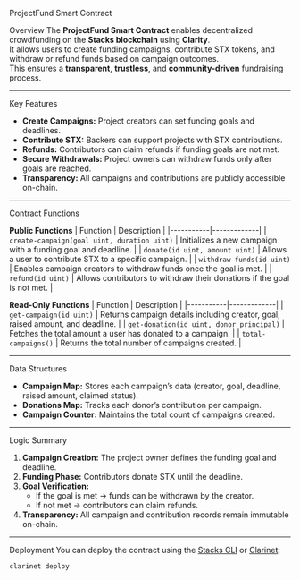 ProjectFund Smart Contract

Overview
The **ProjectFund Smart Contract** enables decentralized crowdfunding on the **Stacks blockchain** using **Clarity**.  
It allows users to create funding campaigns, contribute STX tokens, and withdraw or refund funds based on campaign outcomes.  
This ensures a **transparent**, **trustless**, and **community-driven** fundraising process.

---

Key Features
- **Create Campaigns:** Project creators can set funding goals and deadlines.  
- **Contribute STX:** Backers can support projects with STX contributions.  
- **Refunds:** Contributors can claim refunds if funding goals are not met.  
- **Secure Withdrawals:** Project owners can withdraw funds only after goals are reached.  
- **Transparency:** All campaigns and contributions are publicly accessible on-chain.

---

Contract Functions

**Public Functions**
| Function | Description |
|-----------|-------------|
| `create-campaign(goal uint, duration uint)` | Initializes a new campaign with a funding goal and deadline. |
| `donate(id uint, amount uint)` | Allows a user to contribute STX to a specific campaign. |
| `withdraw-funds(id uint)` | Enables campaign creators to withdraw funds once the goal is met. |
| `refund(id uint)` | Allows contributors to withdraw their donations if the goal is not met. |

**Read-Only Functions**
| Function | Description |
|-----------|-------------|
| `get-campaign(id uint)` | Returns campaign details including creator, goal, raised amount, and deadline. |
| `get-donation(id uint, donor principal)` | Fetches the total amount a user has donated to a campaign. |
| `total-campaigns()` | Returns the total number of campaigns created. |

---

Data Structures
- **Campaign Map:** Stores each campaign’s data (creator, goal, deadline, raised amount, claimed status).  
- **Donations Map:** Tracks each donor’s contribution per campaign.  
- **Campaign Counter:** Maintains the total count of campaigns created.

---

Logic Summary
1. **Campaign Creation:** The project owner defines the funding goal and deadline.  
2. **Funding Phase:** Contributors donate STX until the deadline.  
3. **Goal Verification:**  
   - If the goal is met → funds can be withdrawn by the creator.  
   - If not met → contributors can claim refunds.  
4. **Transparency:** All campaign and contribution records remain immutable on-chain.

---

Deployment
You can deploy the contract using the [Stacks CLI](https://docs.stacks.co/understand-stacks/cli-wallet) or [Clarinet](https://github.com/hirosystems/clarinet):

```bash
clarinet deploy
